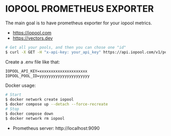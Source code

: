 # IOPOOL PROMETHEUS EXPORTER

The main goal is to have prometheus exporter for your iopool metrics.

* https://iopool.com
* https://vectors.dev

```sh
# Get all your pools, and then you can chose one "id"
$ curl -X GET -H "x-api-key: your_api_key" https://api.iopool.com/v1/pools
```

Create a .env file like that:

```txt
IOPOOL_API_KEY=xxxxxxxxxxxxxxxxxxxxx
IOPOOL_POOL_ID=yyyyyyyyyyyyyyyyyyyyyy
```

Docker usage:

```sh
# Start
$ docker network create iopool
$ docker compose up --detach --force-recreate
# Stop
$ docker compose down
$ docker network rm iopool
```

* Prometheus server: http://localhost:9090
